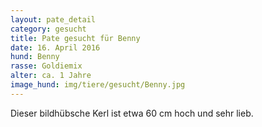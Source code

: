 ```yaml
---
layout: pate_detail
category: gesucht
title: Pate gesucht für Benny
date: 16. April 2016
hund: Benny
rasse: Goldiemix
alter: ca. 1 Jahre
image_hund: img/tiere/gesucht/Benny.jpg
---
```


Dieser bildhübsche Kerl ist etwa 60 cm hoch und sehr lieb.
